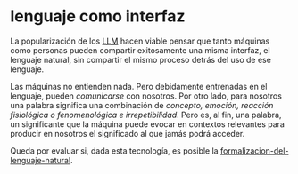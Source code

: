 # lenguaje como interfaz

La popularización de los [LLM](LLM.md) hacen viable pensar que tanto máquinas como personas pueden compartir exitosamente una misma interfaz, el lenguaje natural, sin compartir el mismo proceso detrás del uso de ese lenguaje.

Las máquinas no entienden nada. Pero debidamente entrenadas en el lenguaje, pueden *comunicarse* con nosotros. Por otro lado, para nosotros una palabra significa una combinación de *concepto, emoción, reacción fisiológica o fenomenológica e irrepetibilidad*. Pero es, al fin, una palabra, un significante que la máquina puede evocar en contextos relevantes para producir en nosotros el significado al que jamás podrá acceder.

Queda por evaluar si, dada esta tecnología, es posible la [formalizacion-del-lenguaje-natural](formalizacion-del-lenguaje-natural.md).
